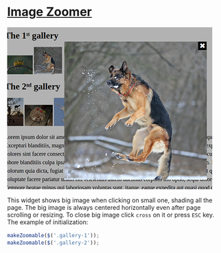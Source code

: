 # [Image Zoomer](http://viacheslav-karnaukh.github.io/zoomable)

![Image Zoomer example](../img/zoomable.png)

This widget shows big image when clicking on small one, shading all the page. The big image is always centered horizontally even after page scrolling or resizing. To close big image click `cross` on it or press `ESC` key. The example of initialization:

```javascript
makeZoomable($('.gallery-1'));
makeZoomable($('.gallery-2'));
```